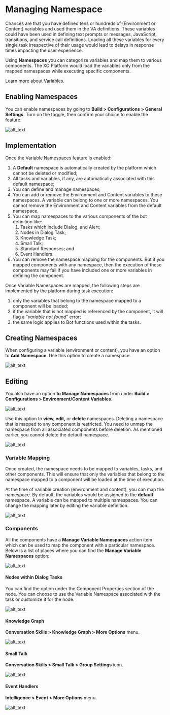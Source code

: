 
# Managing Namespace

Chances are that you have defined tens or hundreds of (Environment or Content) variables and used them in the VA definitions. These variables could have been used in defining text prompts or messages, JavaScript, transitions, and service call definitions. Loading all these variables for every single task irrespective of their usage would lead to delays in response times impacting the user experience.

Using **Namespaces** you can categorize variables and map them to various components. The XO Platform would load the variables only from the mapped namespaces while executing specific components.

[Learn more about Variables.](https://developer.kore.ai/docs/bots/bot-settings/bot-management/using-bot-variables/)


## Enabling Namespaces

You can enable namespaces by going to **Build > Configurations > General Settings**. Turn on the toggle, then confirm your choice to enable the feature.


![alt_text](images/managingnamespace(2).png "image_tooltip")



## Implementation

Once the Variable Namespaces feature is enabled:



1. A **Default** namespace is automatically created by the platform which cannot be deleted or modified;
2. All tasks and variables, if any, are automatically associated with this default namespace;
3. You can define and manage namespaces;
4. You can add or remove the Environment and Content variables to these namespaces. A variable can belong to one or more namespaces. You cannot remove the Environment and Content variables from the default namespace.
5. You can map namespaces to the various components of the bot definition like:
    1. Tasks which include Dialog, and Alert;
    2. Nodes in Dialog Task;
    3. Knowledge Task;
    4. Small Talk;
    5. Standard Responses; and
    6. Event Handlers.
6. You can remove the namespace mapping for the components. But if you mapped components with any namespace, then the execution of these components may fail if you have included one or more variables in defining the component.

Once Variable Namespaces are mapped, the following steps are implemented by the platform during task execution:



1. only the variables that belong to the namespace mapped to a component will be loaded;
2. if the variable that is not mapped is referenced by the component, it will flag a “_variable not found_” error;
3. the same logic applies to Bot functions used within the tasks.


## Creating Namespaces

When configuring a variable (environment or content), you have an option to **Add Namespace**. Use this option to create a namespace.




![alt_text](images/managingnamespace(8).png "image_tooltip")



## Editing

You also have an option **to Manage Namespaces** from under **Build > Configurations > Environment/Content Variables**.



![alt_text](images/managingnamespace(7).png "image_tooltip")


Use this option to **view, edit,** or **delete** namespaces. Deleting a namespace that is mapped to any component is restricted. You need to unmap the namespace from all associated components before deletion. As mentioned earlier, you cannot delete the default namespace.





![alt_text](images/managingnamespace(5).png "image_tooltip")



### Variable Mapping

Once created, the namespace needs to be mapped to variables, tasks, and other components. This will ensure that only the variables that belong to the namespace mapped to a component will be loaded at the time of execution.

At the time of variable creation (environment and content), you can map the namespace. By default, the variables would be assigned to the **default** namespace. A variable can be mapped to multiple namespaces. You can change the mapping later by editing the variable definition.




![alt_text](images/managingnamespace(4).png "image_tooltip")



### Components

All the components have a **Manage Variable Namespaces** action item which can be used to map the component with a particular namespace. Below is a list of places where you can find the **Manage Variable Namespaces** option:




![alt_text](images/managingnamespace(6).png "image_tooltip")


 


#### Nodes within Dialog Tasks

You can find the option under the Component Properties section of the node. You can choose to use the Variable Namespace associated with the task or customize it for the node. 





![alt_text](images/managingnamespace(9).png "image_tooltip")



#### Knowledge Graph

**Conversation Skills > Knowledge Graph > More Options** menu.




![alt_text](images/managingnamespace(6).png "image_tooltip")



#### Small Talk

**Conversation Skills > Small Talk > Group Settings** icon.




![alt_text](images/managingnamespace(10).png "image_tooltip")



#### Event Handlers

**Intelligence > Event > More Options** menu.





![alt_text](images/managingnamespace(1).png "image_tooltip")

